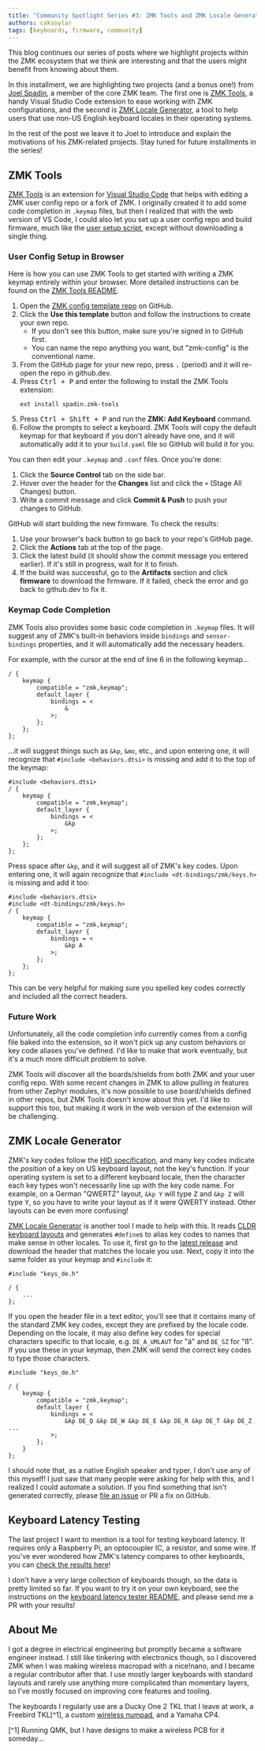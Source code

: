 ```yaml
---
title: "Community Spotlight Series #3: ZMK Tools and ZMK Locale Generator"
authors: caksoylar
tags: [keyboards, firmware, community]
---
```


This blog continues our series of posts where we highlight projects within the ZMK ecosystem
that we think are interesting and that the users might benefit from knowing about them.

In this installment, we are highlighting two projects (and a bonus one!) from [Joel Spadin](https://github.com/joelspadin),
a member of the core ZMK team.
The first one is [ZMK Tools](#zmk-tools), a handy Visual Studio Code extension to ease working with ZMK configurations, and the second is [ZMK Locale Generator](#zmk-locale-generator), a tool to help users that use non-US English keyboard locales in their operating systems.

In the rest of the post we leave it to Joel to introduce and explain the motivations of his ZMK-related projects.
Stay tuned for future installments in the series!

## ZMK Tools

[ZMK Tools](https://github.com/joelspadin/zmk-tools) is an extension for [Visual Studio Code](https://code.visualstudio.com) that helps with editing a ZMK user config repo or a fork of ZMK. I originally created it to add some code completion in `.keymap` files, but then I realized that with the web version of VS Code, I could also let you set up a user config repo and build firmware, much like the [user setup script](/docs/user-setup#user-config-setup-script), except without downloading a single thing.

### User Config Setup in Browser

Here is how you can use ZMK Tools to get started with writing a ZMK keymap entirely within your browser. More detailed instructions can be found on the [ZMK Tools README](https://github.com/joelspadin/zmk-tools/blob/main/README.md).

1. Open the [ZMK config template repo](https://github.com/zmkfirmware/unified-zmk-config-template) on GitHub.
2. Click the **Use this template** button and follow the instructions to create your own repo.
   - If you don't see this button, make sure you're signed in to GitHub first.
   - You can name the repo anything you want, but "zmk-config" is the conventional name.
3. From the GitHub page for your new repo, press <kbd>.</kbd> (period) and it will re-open the repo in github.dev.
4. Press <kbd>Ctrl + P</kbd> and enter the following to install the ZMK Tools extension:
   ```
   ext install spadin.zmk-tools
   ```
5. Press <kbd>Ctrl + Shift + P</kbd> and run the **ZMK: Add Keyboard** command.
6. Follow the prompts to select a keyboard. ZMK Tools will copy the default keymap for that keyboard if you don't already have one, and it will automatically add it to your `build.yaml` file so GitHub will build it for you.

You can then edit your `.keymap` and `.conf` files. Once you're done:

1. Click the **Source Control** tab on the side bar.
2. Hover over the header for the **Changes** list and click the `+` (Stage All Changes) button.
3. Write a commit message and click **Commit & Push** to push your changes to GitHub.

GitHub will start building the new firmware. To check the results:

1. Use your browser's back button to go back to your repo's GitHub page.
2. Click the **Actions** tab at the top of the page.
3. Click the latest build (it should show the commit message you entered earlier). If it's still in progress, wait for it to finish.
4. If the build was successful, go to the **Artifacts** section and click **firmware** to download the firmware. If it failed, check the error and go back to github.dev to fix it.

### Keymap Code Completion

ZMK Tools also provides some basic code completion in `.keymap` files. It will suggest any of ZMK's built-in behaviors inside `bindings` and `sensor-bindings` properties, and it will automatically add the necessary headers.

For example, with the cursor at the end of line 6 in the following keymap...

```dts {6} showLineNumbers
/ {
    keymap {
        compatible = "zmk,keymap";
        default_layer {
            bindings = <
                &
            >;
        };
    };
};
```

...it will suggest things such as `&kp`, `&mo`, etc., and upon entering one, it will recognize that `#include <behaviors.dtsi>` is missing and add it to the top of the keymap:

```dts {1} showLineNumbers
#include <behaviors.dtsi>
/ {
    keymap {
        compatible = "zmk,keymap";
        default_layer {
            bindings = <
                &kp
            >;
        };
    };
};
```

Press space after `&kp`, and it will suggest all of ZMK's key codes. Upon entering one, it will again recognize that `#include <dt-bindings/zmk/keys.h>` is missing and add it too:

```dts {2} showLineNumbers
#include <behaviors.dtsi>
#include <dt-bindings/zmk/keys.h>
/ {
    keymap {
        compatible = "zmk,keymap";
        default_layer {
            bindings = <
                &kp A
            >;
        };
    };
};
```

This can be very helpful for making sure you spelled key codes correctly and included all the correct headers.

### Future Work

Unfortunately, all the code completion info currently comes from a config file baked into the extension, so it won't pick up any custom behaviors or key code aliases you've defined. I'd like to make that work eventually, but it's a much more difficult problem to solve.

ZMK Tools will discover all the boards/shields from both ZMK and your user config repo. With some recent changes in ZMK to allow pulling in features from other Zephyr modules, it's now possible to use board/shields defined in other repos, but ZMK Tools doesn't know about this yet. I'd like to support this too, but making it work in the web version of the extension will be challenging.

## ZMK Locale Generator

ZMK's key codes follow the [HID specification](https://www.usb.org/hid), and many key codes indicate the _position_ of a key on US keyboard layout, not the key's function. If your operating system is set to a different keyboard locale, then the character each key types won't necessarily line up with the key code name. For example, on a German "QWERTZ" layout, `&kp Y` will type <kbd>Z</kbd> and `&kp Z` will type <kbd>Y</kbd>, so you have to write your layout as if it were QWERTY instead. Other layouts can be even more confusing!

[ZMK Locale Generator](https://github.com/joelspadin/zmk-locale-generator) is another tool I made to help with this. It reads [CLDR keyboard layouts](https://cldr.unicode.org/index/charts/keyboards) and generates `#define`s to alias key codes to names that make sense in other locales. To use it, first go to the [latest release](https://github.com/joelspadin/zmk-locale-generator/releases/latest) and download the header that matches the locale you use. Next, copy it into the same folder as your keymap and `#include` it:

```dts
#include "keys_de.h"

/ {
    ...
};
```

If you open the header file in a text editor, you'll see that it contains many of the standard ZMK key codes, except they are prefixed by the locale code. Depending on the locale, it may also define key codes for special characters specific to that locale, e.g. `DE_A_UMLAUT` for "ä" and `DE_SZ` for "ß". If you use these in your keymap, then ZMK will send the correct key codes to type those characters.

```dts
#include "keys_de.h"

/ {
    keymap {
        compatible = "zmk,keymap";
        default_layer {
            bindings = <
                &kp DE_Q &kp DE_W &kp DE_E &kp DE_R &kp DE_T &kp DE_Z ...
            >;
        };
    }
};
```

I should note that, as a native English speaker and typer, I don't use any of this myself! I just saw that many people were asking for help with this, and I realized I could automate a solution. If you find something that isn't generated correctly, please [file an issue](https://github.com/joelspadin/zmk-locale-generator/issues) or PR a fix on GitHub.

## Keyboard Latency Testing

The last project I want to mention is a tool for testing keyboard latency. It requires only a Raspberry Pi, an optocoupler IC, a resistor, and some wire. If you've ever wondered how ZMK's latency compares to other keyboards, you can [check the results here](https://github.com/joelspadin/keyboard-latency-tester/blob/main/results/chart.ipynb)!

I don't have a very large collection of keyboards though, so the data is pretty limited so far. If you want to try it on your own keyboard, see the instructions on the [keyboard latency tester README](https://github.com/joelspadin/keyboard-latency-tester), and please send me a PR with your results!

## About Me

I got a degree in electrical engineering but promptly became a software engineer instead. I still like tinkering with electronics though, so I discovered ZMK when I was making wireless macropad with a nice!nano, and I became a regular contributor after that. I use mostly larger keyboards with standard layouts and rarely use anything more complicated than momentary layers, so I've mostly focused on improving core features and tooling.

The keyboards I regularly use are a Ducky One 2 TKL that I leave at work, a Freebird TKL[^1], a custom [wireless numpad](https://github.com/joelspadin/NumBLE), and a Yamaha CP4.

[^1] Running QMK, but I have designs to make a wireless PCB for it someday...
